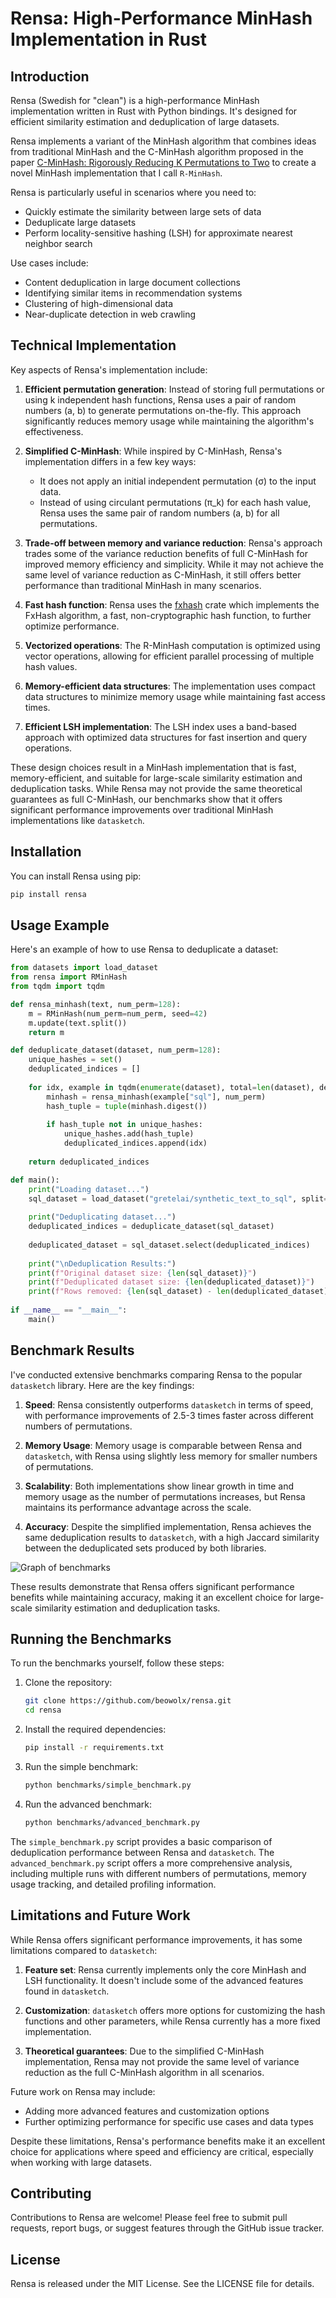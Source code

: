 # Rensa: High-Performance MinHash Implementation in Rust

## Introduction

Rensa (Swedish for "clean") is a high-performance MinHash implementation written in Rust with Python bindings. It's designed for efficient similarity estimation and deduplication of large datasets.

Rensa implements a variant of the MinHash algorithm that combines ideas from traditional MinHash and the C-MinHash algorithm proposed in the paper [C-MinHash: Rigorously Reducing K Permutations to Two](https://arxiv.org/abs/2109.03337) to create a novel MinHash implementation that I call `R-MinHash`.

Rensa is particularly useful in scenarios where you need to:

- Quickly estimate the similarity between large sets of data
- Deduplicate large datasets
- Perform locality-sensitive hashing (LSH) for approximate nearest neighbor search

Use cases include:
- Content deduplication in large document collections
- Identifying similar items in recommendation systems
- Clustering of high-dimensional data
- Near-duplicate detection in web crawling

## Technical Implementation

Key aspects of Rensa's implementation include:

1. **Efficient permutation generation**: Instead of storing full permutations or using k independent hash functions, Rensa uses a pair of random numbers (a, b) to generate permutations on-the-fly. This approach significantly reduces memory usage while maintaining the algorithm's effectiveness.

2. **Simplified C-MinHash**: While inspired by C-MinHash, Rensa's implementation differs in a few key ways:
   - It does not apply an initial independent permutation (σ) to the input data.
   - Instead of using circulant permutations (π_k) for each hash value, Rensa uses the same pair of random numbers (a, b) for all permutations.

3. **Trade-off between memory and variance reduction**: Rensa's approach trades some of the variance reduction benefits of full C-MinHash for improved memory efficiency and simplicity. While it may not achieve the same level of variance reduction as C-MinHash, it still offers better performance than traditional MinHash in many scenarios.

4. **Fast hash function**: Rensa uses the [fxhash](https://crates.io/crates/fxhash) crate which implements the FxHash algorithm, a fast, non-cryptographic hash function, to further optimize performance.

5. **Vectorized operations**: The R-MinHash computation is optimized using vector operations, allowing for efficient parallel processing of multiple hash values.

6. **Memory-efficient data structures**: The implementation uses compact data structures to minimize memory usage while maintaining fast access times.

7. **Efficient LSH implementation**: The LSH index uses a band-based approach with optimized data structures for fast insertion and query operations.

These design choices result in a MinHash implementation that is fast, memory-efficient, and suitable for large-scale similarity estimation and deduplication tasks. While Rensa may not provide the same theoretical guarantees as full C-MinHash, our benchmarks show that it offers significant performance improvements over traditional MinHash implementations like `datasketch`.

## Installation

You can install Rensa using pip:

```bash
pip install rensa
```

## Usage Example

Here's an example of how to use Rensa to deduplicate a dataset:

```python
from datasets import load_dataset
from rensa import RMinHash
from tqdm import tqdm

def rensa_minhash(text, num_perm=128):
    m = RMinHash(num_perm=num_perm, seed=42)
    m.update(text.split())
    return m

def deduplicate_dataset(dataset, num_perm=128):
    unique_hashes = set()
    deduplicated_indices = []
    
    for idx, example in tqdm(enumerate(dataset), total=len(dataset), desc="Deduplicating"):
        minhash = rensa_minhash(example["sql"], num_perm)
        hash_tuple = tuple(minhash.digest())
        
        if hash_tuple not in unique_hashes:
            unique_hashes.add(hash_tuple)
            deduplicated_indices.append(idx)
    
    return deduplicated_indices

def main():
    print("Loading dataset...")
    sql_dataset = load_dataset("gretelai/synthetic_text_to_sql", split="train")
    
    print("Deduplicating dataset...")
    deduplicated_indices = deduplicate_dataset(sql_dataset)
    
    deduplicated_dataset = sql_dataset.select(deduplicated_indices)
    
    print("\nDeduplication Results:")
    print(f"Original dataset size: {len(sql_dataset)}")
    print(f"Deduplicated dataset size: {len(deduplicated_dataset)}")
    print(f"Rows removed: {len(sql_dataset) - len(deduplicated_dataset)}")
    
if __name__ == "__main__":
    main()
```

## Benchmark Results

I've conducted extensive benchmarks comparing Rensa to the popular `datasketch` library. Here are the key findings:

1. **Speed**: Rensa consistently outperforms `datasketch` in terms of speed, with performance improvements of 2.5-3 times faster across different numbers of permutations.

2. **Memory Usage**: Memory usage is comparable between Rensa and `datasketch`, with Rensa using slightly less memory for smaller numbers of permutations.

3. **Scalability**: Both implementations show linear growth in time and memory usage as the number of permutations increases, but Rensa maintains its performance advantage across the scale.

4. **Accuracy**: Despite the simplified implementation, Rensa achieves the same deduplication results to `datasketch`, with a high Jaccard similarity between the deduplicated sets produced by both libraries.

![Graph of benchmarks](https://raw.githubusercontent.com/beowolx/rensa/main/assets/bench.webp)

These results demonstrate that Rensa offers significant performance benefits while maintaining accuracy, making it an excellent choice for large-scale similarity estimation and deduplication tasks.

## Running the Benchmarks

To run the benchmarks yourself, follow these steps:

1. Clone the repository:
   ```bash
   git clone https://github.com/beowolx/rensa.git
   cd rensa
   ```

2. Install the required dependencies:
   ```bash
   pip install -r requirements.txt
   ```

3. Run the simple benchmark:
   ```bash
   python benchmarks/simple_benchmark.py
   ```

4. Run the advanced benchmark:
   ```bash
   python benchmarks/advanced_benchmark.py
   ```

The `simple_benchmark.py` script provides a basic comparison of deduplication performance between Rensa and `datasketch`. The `advanced_benchmark.py` script offers a more comprehensive analysis, including multiple runs with different numbers of permutations, memory usage tracking, and detailed profiling information.

## Limitations and Future Work

While Rensa offers significant performance improvements, it has some limitations compared to `datasketch`:

1. **Feature set**: Rensa currently implements only the core MinHash and LSH functionality. It doesn't include some of the advanced features found in `datasketch`.

2. **Customization**: `datasketch` offers more options for customizing the hash functions and other parameters, while Rensa currently has a more fixed implementation.

3. **Theoretical guarantees**: Due to the simplified C-MinHash implementation, Rensa may not provide the same level of variance reduction as the full C-MinHash algorithm in all scenarios.

Future work on Rensa may include:

- Adding more advanced features and customization options
- Further optimizing performance for specific use cases and data types

Despite these limitations, Rensa's performance benefits make it an excellent choice for applications where speed and efficiency are critical, especially when working with large datasets.

## Contributing

Contributions to Rensa are welcome! Please feel free to submit pull requests, report bugs, or suggest features through the GitHub issue tracker.

## License

Rensa is released under the MIT License. See the LICENSE file for details.